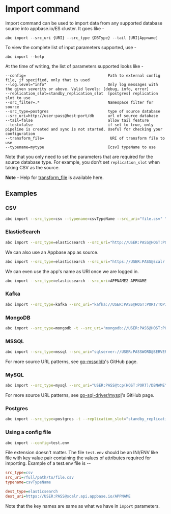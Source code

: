 # Import command

Import command can be used to import data from any supported database source into appbase.io/ES cluster.
It goes like -

```
abc import --src_uri {URI} --src_type {DBType} --tail [URI|Appname]
```

To view the complete list of input parameters supported, use -

```
abc import --help
```

At the time of writing, the list of parameters supported looks like -

```
--config=                                    Path to external config file, if specified, only that is used
--log.level="info"                           Only log messages with the given severity or above. Valid levels: [debug, info, error]
--replication_slot=standby_replication_slot  [postgres] replication slot to use
--src_filter=.*                              Namespace filter for source
--src_type=postgres                          type of source database
--src_uri=http://user:pass@host:port/db      url of source database
--tail=false                                 allow tail feature
--test=false                                 if set to true, only pipeline is created and sync is not started. Useful for checking your configuration
--transform_file=                             URI of transform file to use
--typename=mytype                            [csv] typeName to use
```

Note that you only need to set the parameters that are required for the source database type. For example, you don't set `replication_slot` when taking CSV as the source.

**Note** - Help for [transform_file](../importer/transform_file.md) is available here.


## Examples


### CSV

```sh
abc import --src_type=csv --typename=csvTypeName --src_uri="file.csv" "https://USER:PASS@scalr.api.appbase.io/APPNAME"
```


### ElasticSearch

```sh
abc import --src_type=elasticsearch --src_uri="http://USER:PASS@HOST:PORT/INDEX" "https://USER:PASS@scalr.api.appbase.io/APPNAME"
```

We can also use an Appbase app as source.

```sh
abc import --src_type=elasticsearch --src_uri="https://USER:PASS@scalr.api.appbase.io/APPNAME2" "https://USER:PASS@scalr.api.appbase.io/APPNAME"
```

We can even use the app's name as URI once we are logged in.

```sh
abc import --src_type=elasticsearch --src_uri=APPNAME2 APPNAME
```

### Kafka

```sh
abc import --src_type=kafka --src_uri="kafka://USER:PASS@HOST:PORT/TOPIC1,TOPIC2" "https://USER:PASS@scalr.api.appbase.io/APPNAME"
```

### MongoDB

```sh
abc import --src_type=mongodb -t --src_uri="mongodb://USER:PASS@HOST:PORT/DB" "https://USER:PASS@scalr.api.appbase.io/APPNAME"
```


### MSSQL

```sh
abc import --src_type=mssql --src_uri="sqlserver://USER:PASSWORD@SERVER:PORT?database=DBNAME" "https://USER:PASS@scalr.api.appbase.io/APPNAME"
```

For more source URL patterns, see [go-mssqldb](https://github.com/denisenkom/go-mssqldb#connection-parameters-and-dsn)'s GitHub page.


### MySQL

```sh
abc import --src_type=mysql --src_uri="USER:PASS@tcp(HOST:PORT)/DBNAME" "https://USER:PASS@scalr.api.appbase.io/APPNAME"
```

For more source URL patterns, see [go-sql-driver/mysql](https://github.com/go-sql-driver/mysql#examples)'s GitHub page.


### Postgres

```sh
abc import --src_type=postgres -t --replication_slot="standby_replication_slot" --src_uri="postgresql://USER:PASS@HOST:PORT/DBNAME" "https://USER:PASS@scalr.api.appbase.io/APPNAME"
```

### Using a config file

```sh
abc import --config=test.env
```

File extension doesn't matter.
The file `test.env` should be an INI/ENV like file with key value pair containing the values of attributes required for importing.
Example of a test.env file is --

```ini
src_type=csv
src_uri=/full/path/to/file.csv
typename=csvTypeName

dest_type=elasticsearch
dest_uri=https://USER:PASS@scalr.api.appbase.io/APPNAME
```

Note that the key names are same as what we have in `import` parameters.
